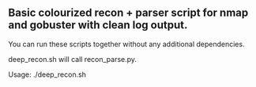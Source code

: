 ## Basic colourized recon + parser script for nmap and gobuster with clean log output.

You can run these scripts together without any additional dependencies.

deep_recon.sh will call recon_parse.py.

Usage: ./deep_recon.sh <target-ip>